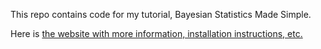 This repo contains code for my tutorial, Bayesian Statistics Made Simple.

Here is [the website with more information, installation instructions, etc.](https://sites.google.com/site/simplebayes/)

